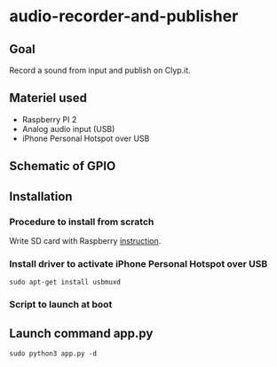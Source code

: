 # audio-recorder-and-publisher

## Goal
Record a sound from input and publish on Clyp.it.


## Materiel used
- Raspberry PI 2
- Analog audio input (USB)
- iPhone Personal Hotspot over USB

## Schematic of GPIO



## Installation

### Procedure to install from scratch
Write SD card with Raspberry [instruction](https://www.raspberrypi.org/documentation/installation/installing-images).


### Install driver to activate iPhone Personal Hotspot over USB
```
sudo apt-get install usbmuxd
```


### Script to launch at boot



## Launch command app.py
```
sudo python3 app.py -d
```
